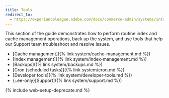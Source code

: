 ```yaml
---
title: Tools
redirect_to:
  - https://experienceleague.adobe.com/docs/commerce-admin/systems/introduction.html#operations-management
---
```


This section of the guide demonstrates how to perform routine index and cache management operations, back up the system, and use tools that help our Support team troubleshoot and resolve issues.

- [Cache management]({% link system/cache-management.md %})
- [Index management]({% link system/index-management.md %})
- [Backups]({% link system/backups.md %})
- [Cron (scheduled tasks)]({% link system/cron.md %})
- [Developer tools]({% link system/developer-tools.md %})
- {:.ee-only}[Support]({% link system/support.md %})

{% include web-setup-deprecate.md %}